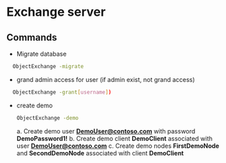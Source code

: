 ﻿# Exchange server

## Commands

- Migrate database
```bash
  ObjectExchange -migrate
```
- grand admin access for user (if admin exist, not grand access)
```bash
  ObjectExchange -grant[username])
```
- create demo
	```bash
	ObjectExchange -demo
	```
    a. Create demo user <b>DemoUser@contoso.com</b> with password <b>DemoPassword1!</b>
    b. Create demo client <b>DemoClient</b> associated with user <b>DemoUser@contoso.com</b>
    c. Create demo nodes <b>FirstDemoNode</b> and <b>SecondDemoNode</b> associated with client <b>DemoClient</b>
